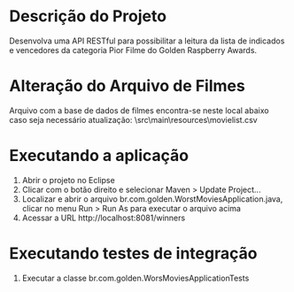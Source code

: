 # Descrição do Projeto
Desenvolva uma API RESTful para possibilitar a leitura da lista de indicados e vencedores
da categoria Pior Filme do Golden Raspberry Awards.


# Alteração do Arquivo de Filmes
Arquivo com a base de dados de filmes encontra-se neste local abaixo caso seja necessário atualização:
\src\main\resources\movielist.csv


# Executando a aplicação
1) Abrir o projeto no Eclipse 
2) Clicar com o botão direito e selecionar Maven > Update Project...
3) Localizar e abrir o arquivo br.com.golden.WorstMoviesApplication.java, clicar no menu Run > Run As para executar o arquivo acima
4) Acessar a URL http://localhost:8081/winners


# Executando testes de integração
1) Executar a classe br.com.golden.WorsMoviesApplicationTests

